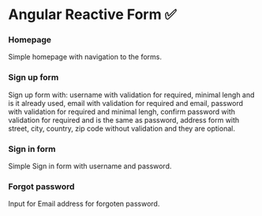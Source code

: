 # Angular Reactive Form :white_check_mark:  

### Homepage
Simple homepage with navigation to the forms.

### Sign up form
Sign up form with:
username with validation for required, minimal lengh and is it already used, 
email with validation for required and email,
password with validation for required and minimal lengh,
confirm password with validation for required and is the same as password,
address form with street, city, country, zip code without validation and they are optional.

### Sign in form
Simple Sign in form with username and password.

### Forgot password 
Input for Email address for forgoten password.
